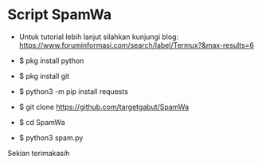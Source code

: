 # Script SpamWa

- Untuk tutorial lebih lanjut silahkan kunjungi blog: https://www.foruminformasi.com/search/label/Termux?&max-results=6

- $ pkg install python
- $ pkg install git
- $ python3 -m pip install requests
- $ git clone https://github.com/targetgabut/SpamWa
- $ cd SpamWa
- $ python3 spam.py

Sekian terimakasih


